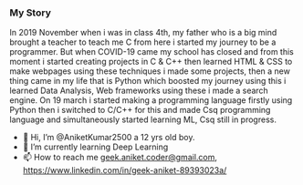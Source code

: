 ### My Story
In 2019 November when i was in class 4th, my father who is a big mind brought a teacher to teach me C from here i started my journey to be a programmer. But when COVID-19 came my school has closed and from this moment i started creating projects in C & C++ then learned HTML & CSS to make webpages using these techniques i made some projects, then a new thing came in my life that is Python which boosted my journey using this i learned Data Analysis, Web frameworks using these i made a search engine. On 19 march i started making a programming language firstly using Python then i switched to C/C++ for this and made Csq programming language and simultaneously started learning ML, Csq still in progress.<br>

- 👋 Hi, I’m @AniketKumar2500 a 12 yrs old boy.
- 🌱 I’m currently learning Deep Learning
- 📫 How to reach me geek.aniket.coder@gmail.com, https://www.linkedin.com/in/geek-aniket-89393023a/

<!---
AniketKumar2500/AniketKumar2500 is a ✨ special ✨ repository because its `README.md` (this file) appears on your GitHub profile.
You can click the Preview link to take a look at your changes.
--->
